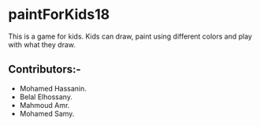 # paintForKids18
This is a game for kids. Kids can draw, paint using different colors and play with what they draw.

## Contributors:-
* Mohamed Hassanin. 
* Belal Elhossany.
* Mahmoud Amr.
* Mohamed Samy.
